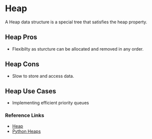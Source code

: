 # Heap

A Heap data structure is a special tree that satisfies the heap property.

## Heap Pros

- Flexibilty as sturcture can be allocated and removed in any order.

## Heap Cons

- Slow to store and access data.

## Heap Use Cases

- Implementing efficient priority queues

### Reference Links

- [Heap](https://en.wikipedia.org/wiki/Heap_(data_structure))
- [Python Heaps](https://www.tutorialspoint.com/python_data_structure/python_heaps.htm)
